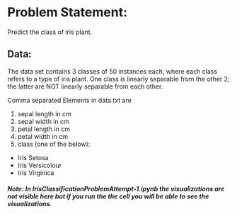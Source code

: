# Problem Statement:

Predict the class of iris plant.

## Data:

The data set contains 3 classes of 50 instances each, where each class refers to a type of iris plant. One class is linearly separable from the other 2; the latter are NOT linearly separable from each other.

Comma separated Elements in data.txt are

1) sepal length in cm
2) sepal width in cm
3) petal length in cm
4) petal width in cm
5) class (one of the below):
* Iris Setosa
* Iris Versicolour
* Iris Virginica

##### Note: In IrisClassificationProblemAttempt-1.ipynb the visualizations are not visible here but if you run the the cell you will be able to see the visualizations. 
